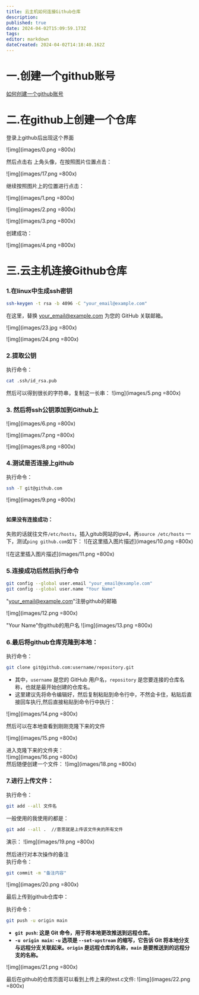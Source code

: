 ```yaml
---
title: 云主机如何连接Github仓库
description: 
published: true
date: 2024-04-02T15:09:59.173Z
tags: 
editor: markdown
dateCreated: 2024-04-02T14:18:40.162Z
---
```


#  一.创建一个github账号

[如何创建一个github账号](https://blog.csdn.net/phmatthaus/article/details/127245454?ops_request_misc=%7B%22request%5Fid%22%3A%22171196341716800225595790%22%2C%22scm%22%3A%2220140713.130102334..%22%7D&request_id=171196341716800225595790&biz_id=0&utm_medium=distribute.pc_search_result.none-task-blog-2~all~sobaiduend~default-1-127245454-null-null.142^v100^control&utm_term=如何创建github账号&spm=1018.2226.3001.4187)

# 二.在github上创建一个仓库

登录上github后出现这个界面

![img](images/0.png =800x)

然后点击右 上角头像，在按照图片位置点击：

![img](images/17.png =800x)

继续按照图片上的位置进行点击：

![img](images/1.png =800x)

![img](images/2.png =800x)

![img](images/3.png =800x)

创建成功：

![img](images/4.png =800x)

# 三.云主机连接Github仓库

### 1.在linux中生成ssh密钥

```bash
ssh-keygen -t rsa -b 4096 -C "your_email@example.com"
```

在这里，替换 your_email@example.com 为您的 GitHub 关联邮箱。

![img](images/23.jpg =800x)

![img](images/24.png =800x)

### **2.提取公钥**

执行命令：

```bash
cat .ssh/id_rsa.pub
```

然后可以得到很长的字符串，复制这一长串：
![img](images/5.png =800x)

### 3. 然后将ssh公钥添加到Github上

![img](images/6.png =800x)

![img](images/7.png =800x)

![img](images/8.png =800x)

### 4.测试是否连接上github

执行命令：

```bash
ssh -T git@github.com
```

![img](images/9.png =800x)

![点击并拖拽以移动](data:image/gif;base64,R0lGODlhAQABAPABAP///wAAACH5BAEKAAAALAAAAAABAAEAAAICRAEAOw==)

#### 如果没有连接成功：

失败的话就往文件`/etc/hosts`，插入gitub网站的ipv4，再`source /etc/hosts` 一下，测试`ping github.com`如下：
![在这里插入图片描述](images/10.png =800x)

![在这里插入图片描述](images/11.png =800x)

### 5.连接成功后然后执行命令

```bash
git config --global user.email "your_email@example.com"
git config --global user.name "Your Name"
```

"your_email@example.com"注册github的邮箱

![img](images/12.png =800x)

"Your Name"你github的用户名
![img](images/13.png =800x)

### 6.最后将github仓库克隆到本地：

执行命令：

```bash
git clone git@github.com:username/repository.git
```
- 其中，`username` 是您的 GitHub 用户名，`repository` 是您要连接的仓库名称，也就是最开始创建的仓库名。
- 这里建议先将命令编辑好，然后复制粘贴到命令行中，不然会卡住，粘贴后直接回车执行,然后直接粘贴到命令行中执行：

![img](images/14.png =800x)

然后可以在本地查看到刚刚克隆下来的文件

![img](images/15.png =800x)

进入克隆下来的文件夹：  
![img](images/16.png =800x)  
然后随便创建一个文件：
![img](images/18.png =800x)

### 7.进行上传文件：

执行命令：

```bash
git add --all 文件名
```
一般使用的我使用的都是：
```bash
git add --all .  //意思就是上传该文件夹的所有文件
```
演示：
![img](images/19.png =800x)

然后进行对本次操作的备注  
执行命令：

```bash
git commit -m "备注内容"
```

![img](images/20.png =800x)

最后上传到github仓库中：

执行命令：

```bash
git push -u origin main
```

- **`git push`: 这是 Git 命令，用于将本地更改推送到远程仓库。**
- **`-u origin main`: `-u` 选项是 `--set-upstream` 的缩写，它告诉 Git 将本地分支与远程分支关联起来。`origin` 是远程仓库的名称，`main` 是要推送到的远程分支的名称。**

![img](images/21.png =800x)

最后在github的仓库页面可以看到上传上来的test.c文件:
 ![img](images/22.png =800x)